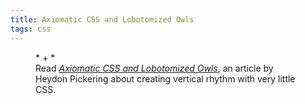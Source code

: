 ```yaml
---
title: Axiomatic CSS and Lobotomized Owls
tags: css
---
```

<figure>
<div class="fs-3">* + *</div>
<figcaption>Read <cite><a href="https://alistapart.com/article/axiomatic-css-and-lobotomized-owls/">Axiomatic CSS and Lobotomized Owls</a></cite>,
an article by Heydon Pickering about creating vertical rhythm with very little CSS. </figcaption>
</figure>